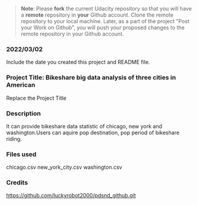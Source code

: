 >**Note**: Please **fork** the current Udacity repository so that you will have a **remote** repository in **your** Github account. Clone the remote repository to your local machine. Later, as a part of the project "Post your Work on Github", you will push your proposed changes to the remote repository in your Github account.

### 2022/03/02
Include the date you created this project and README file.

### Project Title: Bikeshare big data analysis of  three cities in American
Replace the Project Title

### Description
It can provide bikeshare data statistic of chicago, new york and washington.Users can aquire pop destination, pop period of bikeshare riding.
### Files used
chicago.csv
new_york_city.csv
washington.csv

### Credits
https://github.com/luckyrobot2000/pdsnd_github.git
